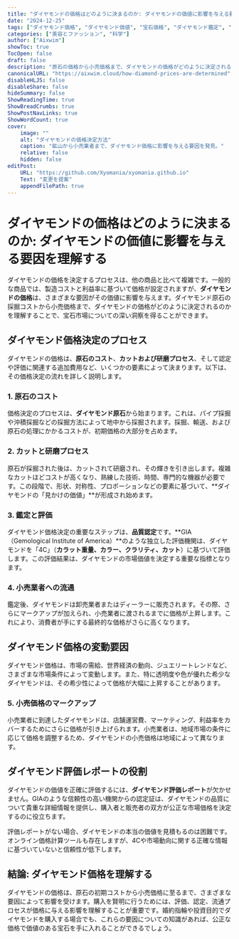 ```yaml
---
title: "ダイヤモンドの価格はどのように決まるのか: ダイヤモンドの価値に影響を与える要因を理解する"
date: "2024-12-25"
tags: ["ダイヤモンド価格", "ダイヤモンド価値", "宝石価格", "ダイヤモンド鑑定", "ダイヤモンド"]
categories: ["美容とファッション", "科学"]
author: ["Aixwim"]
showToc: true
TocOpen: false
draft: false
description: "原石の価格から小売価格まで、ダイヤモンドの価格がどのように決定されるのか、また鑑定と評価の役割について学びます。"
canonicalURL: "https://aixwim.cloud/how-diamond-prices-are-determined"
disableHLJS: false
disableShare: false
hideSummary: false
ShowReadingTime: true
ShowBreadCrumbs: true
ShowPostNavLinks: true
ShowWordCount: true
cover:
    image: ""
    alt: "ダイヤモンドの価格決定方法"
    caption: "鉱山から小売業者まで、ダイヤモンド価格に影響を与える要因を発見。"
    relative: false
    hidden: false
editPost:
    URL: "https://github.com/Xyomania/xyomania.github.io"
    Text: "変更を提案"
    appendFilePath: true
---
```


# ダイヤモンドの価格はどのように決まるのか: ダイヤモンドの価値に影響を与える要因を理解する

ダイヤモンドの価格を決定するプロセスは、他の商品と比べて複雑です。一般的な商品では、製造コストと利益率に基づいて価格が設定されますが、**ダイヤモンドの価格**は、さまざまな要因がその価値に影響を与えます。ダイヤモンド原石の採掘コストから小売価格まで、ダイヤモンドの価格がどのように決定されるのかを理解することで、宝石市場についての深い洞察を得ることができます。

## ダイヤモンド価格決定のプロセス

ダイヤモンドの価格は、**原石のコスト**、**カットおよび研磨プロセス**、そして認定や評価に関連する追加費用など、いくつかの要素によって決まります。以下は、その価格決定の流れを詳しく説明します。

### 1. 原石のコスト
価格決定のプロセスは、**ダイヤモンド原石**から始まります。これは、パイプ採掘や沖積採掘などの採掘方法によって地中から採掘されます。採掘、輸送、および原石の処理にかかるコストが、初期価格の大部分を占めます。

### 2. カットと研磨プロセス
原石が採掘された後は、カットされて研磨され、その輝きを引き出します。複雑なカットほどコストが高くなり、熟練した技術、時間、専門的な機器が必要です。この段階で、形状、対称性、プロポーションなどの要素に基づいて、**ダイヤモンドの「見かけの価値」**が形成され始めます。

### 3. 鑑定と評価
ダイヤモンド価格決定の重要なステップは、**品質認定**です。**GIA（Gemological Institute of America）**のような独立した評価機関は、ダイヤモンドを「4C」（**カラット重量、カラー、クラリティ、カット**）に基づいて評価します。この評価結果は、ダイヤモンドの市場価値を決定する重要な指標となります。

### 4. 小売業者への流通
鑑定後、ダイヤモンドは卸売業者またはディーラーに販売されます。その際、さらにマークアップが加えられ、小売業者に渡されるまでに価格が上昇します。これにより、消費者が手にする最終的な価格がさらに高くなります。

## ダイヤモンド価格の変動要因

ダイヤモンド価格は、市場の需給、世界経済の動向、ジュエリートレンドなど、さまざまな市場条件によって変動します。また、特に透明度や色が優れた希少なダイヤモンドは、その希少性によって価格が大幅に上昇することがあります。

### 5. 小売価格のマークアップ
小売業者に到達したダイヤモンドは、店舗運営費、マーケティング、利益率をカバーするためにさらに価格が引き上げられます。小売業者は、地域市場の条件に応じて価格を調整するため、ダイヤモンドの小売価格は地域によって異なります。

## ダイヤモンド評価レポートの役割

ダイヤモンドの価値を正確に評価するには、**ダイヤモンド評価レポート**が欠かせません。GIAのような信頼性の高い機関からの認定証は、ダイヤモンドの品質について貴重な詳細情報を提供し、購入者と販売者の双方が公正な市場価格を決定するのに役立ちます。

評価レポートがない場合、ダイヤモンドの本当の価値を見積もるのは困難です。オンライン価格計算ツールも存在しますが、4Cや市場動向に関する正確な情報に基づいていないと信頼性が低下します。

## 結論: ダイヤモンド価格を理解する

ダイヤモンドの価格は、原石の初期コストから小売価格に至るまで、さまざまな要因によって影響を受けます。購入を賢明に行うためには、評価、認定、流通プロセスが価格に与える影響を理解することが重要です。婚約指輪や投資目的でダイヤモンドを購入する場合でも、これらの要因についての知識があれば、公正な価格で価値のある宝石を手に入れることができるでしょう。
